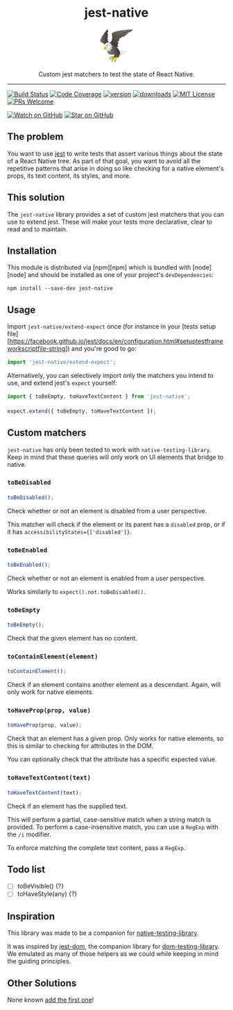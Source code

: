<div align="center">
  <h1>jest-native</h1>
  
  <a href="https://www.joypixels.com/emoji/1f985">
    <img
      height="80"
      width="80"
      alt="goat"
      src="https://raw.githubusercontent.com/bcarroll22/jest-native/master/other/eagle.png"
    />
  </a>
    
  <p>Custom jest matchers to test the state of React Native.</p>
</div>

<hr />

[![Build Status](https://travis-ci.org/bcarroll22/jest-native.svg?branch=master)](https://travis-ci.org/bcarroll22/jest-native)
[![Code Coverage](https://img.shields.io/codecov/c/github/bcarroll22/jest-native.svg?style=flat-square)](https://codecov.io/github/bcarroll22/jest-native)
[![version](https://img.shields.io/npm/v/jest-native.svg?style=flat-square)](https://www.npmjs.com/package/jest-native)
[![downloads](https://img.shields.io/npm/dm/jest-native.svg?style=flat-square)](http://www.npmtrends.com/jest-native)
[![MIT License](https://img.shields.io/npm/l/jest-native.svg?style=flat-square)](https://github.com/bcarroll22/jest-native/blob/master/LICENSE)
[![PRs Welcome](https://img.shields.io/badge/PRs-welcome-brightgreen.svg?style=flat-square)](http://makeapullrequest.com)

[![Watch on GitHub](https://img.shields.io/github/watchers/bcarroll22/jest-native.svg?style=social)](https://github.com/bcarroll22/jest-native/watchers)
[![Star on GitHub](https://img.shields.io/github/stars/bcarroll22/jest-native.svg?style=social)](https://github.com/bcarroll22/jest-native/stargazers)

## The problem

You want to use [jest](https://facebook.github.io/jest/) to write tests that assert various things
about the state of a React Native tree. As part of that goal, you want to avoid all the repetitive
patterns that arise in doing so like checking for a native element's props, its text content, its
styles, and more.

## This solution

The `jest-native` library provides a set of custom jest matchers that you can use to extend jest.
These will make your tests more declarative, clear to read and to maintain.

## Installation

This module is distributed via [npm][npm] which is bundled with [node][node] and should be installed
as one of your project's `devDependencies`:

```
npm install --save-dev jest-native
```

## Usage

Import `jest-native/extend-expect` once (for instance in your [tests setup
file][https://facebook.github.io/jest/docs/en/configuration.html#setuptestframeworkscriptfile-string])
and you're good to go:

```javascript
import 'jest-native/extend-expect';
```

Alternatively, you can selectively import only the matchers you intend to use, and extend jest's
`expect` yourself:

```javascript
import { toBeEmpty, toHaveTextContent } from 'jest-native';

expect.extend({ toBeEmpty, toHaveTextContent });
```

## Custom matchers

`jest-native` has only been tested to work with `native-testing-library`. Keep in mind that these
queries will only work on UI elements that bridge to native.

### `toBeDisabled`

```javascript
toBeDisabled();
```

Check whether or not an element is disabled from a user perspective.

This matcher will check if the element or its parent has a `disabled` prop, or if it has
`accessibilityStates={['disabled']}`.

### `toBeEnabled`

```javascript
toBeEnabled();
```

Check whether or not an element is enabled from a user perspective.

Works similarly to `expect().not.toBeDisabled()`.

### `toBeEmpty`

```javascript
toBeEmpty();
```

Check that the given element has no content.

### `toContainElement(element)`

```javascript
toContainElement();
```

Check if an element contains another element as a descendant. Again, will only work for native
elements.

### `toHaveProp(prop, value)`

```javascript
toHaveProp(prop, value);
```

Check that an element has a given prop. Only works for native elements, so this is similar to
checking for attributes in the DOM.

You can optionally check that the attribute has a specific expected value.

### `toHaveTextContent(text)`

```javascript
toHaveTextContent(text);
```

Check if an element has the supplied text.

This will perform a partial, case-sensitive match when a string match is provided. To perform a
case-insensitive match, you can use a `RegExp` with the `/i` modifier.

To enforce matching the complete text content, pass a `RegExp`.

## Todo list

- [ ] toBeVisible() {?}
- [ ] toHaveStyle(any) {?}

## Inspiration

This library was made to be a companion for
[native-testing-library](https://github.com/bcarroll22/native-testing-library).

It was inspired by [jest-dom](https://github.com/gnapse/jest-dom/), the companion library for
[dom-testing-library](https://github.com/kentcdodds/dom-testing-library/). We emulated as many of
those helpers as we could while keeping in mind the guiding principles.

## Other Solutions

None known [add the first one](http://makeapullrequest.com)!
